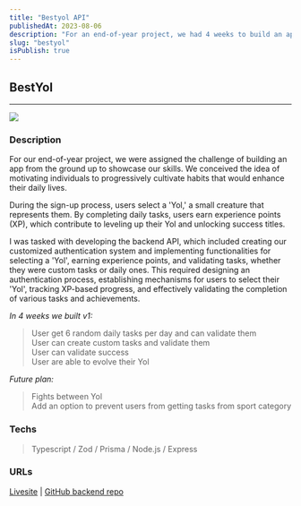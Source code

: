 ```yaml
---
title: "Bestyol API"
publishedAt: 2023-08-06
description: "For an end-of-year project, we had 4 weeks to build an app with requirements for a certification"
slug: "bestyol"
isPublish: true
---
```


## BestYol

---

![](/img/preview-bestyol.jpg)

### Description

For our end-of-year project, we were assigned the challenge of building an app from the ground up to showcase our skills. We conceived the idea of motivating individuals to progressively cultivate habits that would enhance their daily lives.

During the sign-up process, users select a 'Yol,' a small creature that represents them. By completing daily tasks, users earn experience points (XP), which contribute to leveling up their Yol and unlocking success titles.

I was tasked with developing the backend API, which included creating our customized authentication system and implementing functionalities for selecting a 'Yol', earning experience points, and validating tasks, whether they were custom tasks or daily ones. This required designing an authentication process, establishing mechanisms for users to select their 'Yol',  tracking XP-based progress, and effectively validating the completion of various tasks and achievements.

_In 4 weeks we built v1:_
>User get 6 random daily tasks per day and can validate them <br>
>User can create custom tasks and validate them <br>
>User can validate success <br>
>User are able to evolve their Yol

_Future plan:_

>Fights between Yol <br>
>Add an option to prevent users from getting tasks from sport category

### Techs

>Typescript / Zod / Prisma / Node.js / Express

### URLs

[Livesite](https://bestyol.vercel.app/) | [GitHub backend repo](https://github.com/tristan-derez/bestyol-back)

